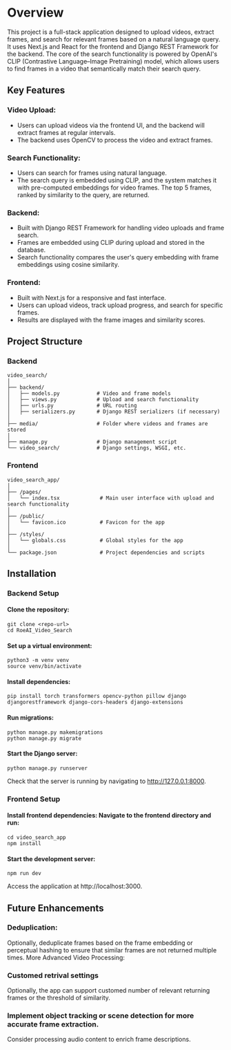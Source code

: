 # Overview
This project is a full-stack application designed to upload videos, extract frames, and search for relevant frames 
based on a natural language query. It uses Next.js and React for the frontend and Django REST Framework for the backend.
The core of the search functionality is powered by OpenAI's CLIP (Contrastive Language–Image Pretraining) model, 
which allows users to find frames in a video that semantically match their search query.


## Key Features
### Video Upload:
- Users can upload videos via the frontend UI, and the backend will extract frames at regular intervals. 
- The backend uses OpenCV to process the video and extract frames.

### Search Functionality:
- Users can search for frames using natural language. 
- The search query is embedded using CLIP, and the system matches it with pre-computed embeddings for video frames.
The top 5 frames, ranked by similarity to the query, are returned.

### Backend:
- Built with Django REST Framework for handling video uploads and frame search. 
- Frames are embedded using CLIP during upload and stored in the database.
- Search functionality compares the user's query embedding with frame embeddings using cosine similarity.

### Frontend:
- Built with Next.js for a responsive and fast interface.
- Users can upload videos, track upload progress, and search for specific frames. 
- Results are displayed with the frame images and similarity scores.

## Project Structure

### Backend
```
video_search/
│
├── backend/
│   ├── models.py            # Video and frame models
│   ├── views.py             # Upload and search functionality
│   ├── urls.py              # URL routing
│   ├── serializers.py       # Django REST serializers (if necessary)
│
├── media/                   # Folder where videos and frames are stored
│
├── manage.py                # Django management script
└── video_search/            # Django settings, WSGI, etc.
```

### Frontend
```
video_search_app/
│
├── /pages/
│   └── index.tsx             # Main user interface with upload and search functionality
│
├── /public/
│   └── favicon.ico           # Favicon for the app
│
├── /styles/
│   └── globals.css           # Global styles for the app
│
└── package.json              # Project dependencies and scripts
```

## Installation
### Backend Setup
#### Clone the repository:
```
git clone <repo-url>
cd RoeAI_Video_Search
```
#### Set up a virtual environment:
```
python3 -m venv venv
source venv/bin/activate
```

#### Install dependencies:
```
pip install torch transformers opencv-python pillow django djangorestframework django-cors-headers django-extensions
```

#### Run migrations:
```
python manage.py makemigrations
python manage.py migrate
```
#### Start the Django server:
```
python manage.py runserver
```
Check that the server is running by navigating to http://127.0.0.1:8000.

### Frontend Setup
#### Install frontend dependencies: Navigate to the frontend directory and run:
```
cd video_search_app
npm install
```

#### Start the development server:
```
npm run dev
```
Access the application at http://localhost:3000.


## Future Enhancements
### Deduplication:
Optionally, deduplicate frames based on the frame embedding or perceptual hashing to ensure that similar frames are not returned multiple times.
More Advanced Video Processing:

### Customed retrival settings
Optionally, the app can support customed number of relevant returning frames or the threshold of similarity.

### Implement object tracking or scene detection for more accurate frame extraction.
Consider processing audio content to enrich frame descriptions.